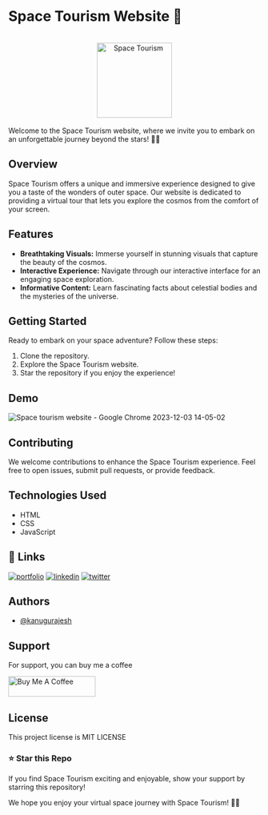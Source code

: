 # Space Tourism Website 🚀
<br>
<div align="center">
  <img src="https://github.com/kanugurajesh/Space-Tourism/assets/120458029/202f7db2-a772-45df-972d-e1a0fb265be6" alt="Space Tourism" width=150 height=150>
</div>
<br>
Welcome to the Space Tourism website, where we invite you to embark on an unforgettable journey beyond the stars! 🌌✨

## Overview
Space Tourism offers a unique and immersive experience designed to give you a taste of the wonders of outer space. Our website is dedicated to providing a virtual tour that lets you explore the cosmos from the comfort of your screen.

## Features
- **Breathtaking Visuals:** Immerse yourself in stunning visuals that capture the beauty of the cosmos.
- **Interactive Experience:** Navigate through our interactive interface for an engaging space exploration.
- **Informative Content:** Learn fascinating facts about celestial bodies and the mysteries of the universe.

## Getting Started
Ready to embark on your space adventure? Follow these steps:
1. Clone the repository.
2. Explore the Space Tourism website.
3. Star the repository if you enjoy the experience!

## Demo

![Space tourism website - Google Chrome 2023-12-03 14-05-02](https://github.com/kanugurajesh/Space-Tourism/assets/120458029/e05163af-bd0a-4e6e-9571-fd20714aa669)

## Contributing
We welcome contributions to enhance the Space Tourism experience. Feel free to open issues, submit pull requests, or provide feedback.

## Technologies Used

- HTML
- CSS
- JavaScript

## 🔗 Links
[![portfolio](https://img.shields.io/badge/my_portfolio-000?style=for-the-badge&logo=ko-fi&logoColor=white)](https://rajeshportfolio.me/)
[![linkedin](https://img.shields.io/badge/linkedin-0A66C2?style=for-the-badge&logo=linkedin&logoColor=white)](https://www.linkedin.com/in/rajesh-kanugu-aba8a3254/)
[![twitter](https://img.shields.io/badge/twitter-1DA1F2?style=for-the-badge&logo=twitter&logoColor=white)](https://twitter.com/exploringengin1)

## Authors

- [@kanugurajesh](https://github.com/kanugurajesh)

## Support

For support, you can buy me a coffee

<a href="https://www.buymeacoffee.com/kanugurajen" target="_blank"><img src="https://cdn.buymeacoffee.com/buttons/default-orange.png" alt="Buy Me A Coffee" height="41" width="174"></a>

## License

This project license is MIT LICENSE


### ⭐ Star this Repo
If you find Space Tourism exciting and enjoyable, show your support by starring this repository!

We hope you enjoy your virtual space journey with Space Tourism! 🚀✨
